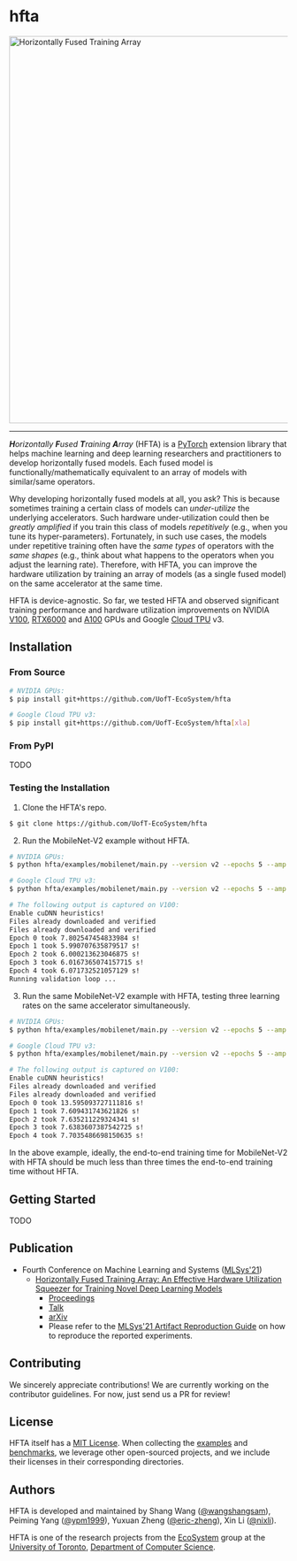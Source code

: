 # hfta

<img src="docs/intro.gif" alt="Horizontally Fused Training Array" width="700">

--------------------------------------------------------------------------------

_**H**orizontally **F**used **T**raining **A**rray_ (HFTA) is a 
[PyTorch](https://pytorch.org/) extension library that helps machine learning 
and deep learning researchers and practitioners to develop horizontally fused 
models. Each fused model is functionally/mathematically equivalent to an array 
of models with similar/same operators. 

Why developing horizontally fused models at all, you ask? This is because 
sometimes training a certain class of models can _under-utilize_ the underlying 
accelerators. Such hardware under-utilization could then be _greatly amplified_ 
if you train this class of models _repetitively_ (e.g., when you tune its 
hyper-parameters). Fortunately, in such use cases, the models under repetitive 
training often have the _same types_ of operators with the _same shapes_ (e.g., 
think about what happens to the operators when you adjust the learning rate). 
Therefore, with HFTA, you can improve the hardware utilization by training an 
array of models (as a single fused model) on the same accelerator at the same 
time.

HFTA is device-agnostic. So far, we tested HFTA and observed significant 
training performance and hardware utilization improvements on NVIDIA 
[V100](https://www.nvidia.com/en-us/data-center/v100/), 
[RTX6000](https://www.nvidia.com/en-us/design-visualization/quadro/rtx-6000/) 
and [A100](https://www.nvidia.com/en-us/data-center/a100/) GPUs and Google 
[Cloud TPU](https://cloud.google.com/tpu) v3.

## Installation

### From Source

```bash
# NVIDIA GPUs:
$ pip install git+https://github.com/UofT-EcoSystem/hfta

# Google Cloud TPU v3:
$ pip install git+https://github.com/UofT-EcoSystem/hfta[xla]
```

### From PyPI

TODO

### Testing the Installation

1. Clone the HFTA's repo.
```bash
$ git clone https://github.com/UofT-EcoSystem/hfta
```

2. Run the MobileNet-V2 example without HFTA.
```bash
# NVIDIA GPUs:
$ python hfta/examples/mobilenet/main.py --version v2 --epochs 5 --amp --eval --dataset cifar10 --device cuda --lr 0.01

# Google Cloud TPU v3:
$ python hfta/examples/mobilenet/main.py --version v2 --epochs 5 --amp --eval --dataset cifar10 --device xla --lr 0.01

# The following output is captured on V100:
Enable cuDNN heuristics!
Files already downloaded and verified
Files already downloaded and verified
Epoch 0 took 7.802547454833984 s!
Epoch 1 took 5.990707635879517 s!
Epoch 2 took 6.000213623046875 s!
Epoch 3 took 6.0167365074157715 s!
Epoch 4 took 6.071732521057129 s!
Running validation loop ...
```

3. Run the same MobileNet-V2 example with HFTA, testing three learning rates on 
   the same accelerator simultaneously.
```bash
# NVIDIA GPUs:
$ python hfta/examples/mobilenet/main.py --version v2 --epochs 5 --amp --eval --dataset cifar10 --device cuda --lr 0.01 0.03 0.1 --hfta

# Google Cloud TPU v3:
$ python hfta/examples/mobilenet/main.py --version v2 --epochs 5 --amp --eval --dataset cifar10 --device xla --lr 0.01 0.03 0.1 --hfta

# The following output is captured on V100:
Enable cuDNN heuristics!
Files already downloaded and verified
Files already downloaded and verified
Epoch 0 took 13.595093727111816 s!
Epoch 1 took 7.609431743621826 s!
Epoch 2 took 7.635211229324341 s!
Epoch 3 took 7.6383607387542725 s!
Epoch 4 took 7.7035486698150635 s!
```

In the above example, ideally, the end-to-end training time for MobileNet-V2 
with HFTA should be much less than three times the end-to-end training time 
without HFTA.

## Getting Started

TODO

## Publication

- Fourth Conference on Machine Learning and Systems 
  ([MLSys'21](https://mlsys.org/))
  - [Horizontally Fused Training Array: An Effective Hardware Utilization 
    Squeezer for Training Novel Deep Learning Models](https://mlsys.org/virtual/2021/oral/1610)
    - [Proceedings](https://proceedings.mlsys.org/paper/2021/hash/a97da629b098b75c294dffdc3e463904-Abstract.html)
    - [Talk](https://youtu.be/zJ5UUb0J9tI)
    - [arXiv](https://arxiv.org/abs/2102.02344)
    - Please refer to the [MLSys'21 Artifact Reproduction Guide](docs/mlsys21/README.md) 
      on how to reproduce the reported experiments.

## Contributing

We sincerely appreciate contributions! We are currently working on the 
contributor guidelines. For now, just send us a PR for review!

## License

HFTA itself has a [MIT License](LICENSE). When collecting the [examples](examples/) 
and [benchmarks](benchmarks/), we leverage other open-sourced projects, and we 
include their licenses in their corresponding directories.

## Authors

HFTA is developed and maintained by Shang Wang ([@wangshangsam](https://github.com/wangshangsam)), 
Peiming Yang ([@ypm1999](https://github.com/ypm1999)), Yuxuan Zheng 
([@eric-zheng](https://github.com/eric-zheng)), Xin Li ([@nixli](https://github.com/nixli)). 

HFTA is one of the research projects from the [EcoSystem](https://www.cs.toronto.edu/ecosystem/) 
group at the [University of Toronto](https://www.utoronto.ca/), [Department of 
Computer Science](https://web.cs.toronto.edu/).
